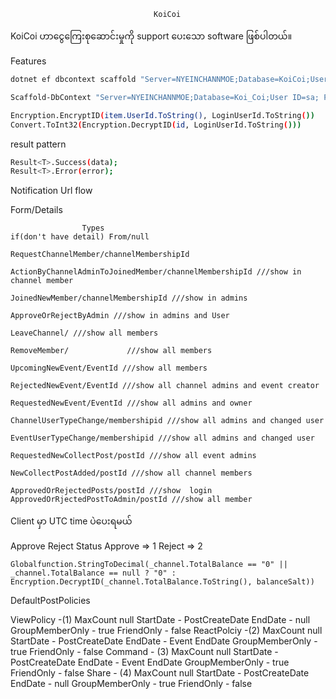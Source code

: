                                     KoiCoi
KoiCoi ဟာငွေကြေးစုဆောင်းမှုကို support ပေးသော software ဖြစ်ပါတယ်။

Features





```bash
dotnet ef dbcontext scaffold "Server=NYEINCHANNMOE;Database=KoiCoi;User Id=sa;Password=nyein@8834;TrustServerCertificate=True;" Microsoft.EntityFrameworkCore.SqlServer -o AppDbContextModels -c AppDbContext -f

Scaffold-DbContext "Server=NYEINCHANNMOE;Database=Koi_Coi;User ID=sa; Password=nyein@8834;Integrated Security=True;Trusted_Connection=true;TrustServerCertificate=True;" Microsoft.EntityFrameworkCore.SqlServer -OutputDir AppDbContext -Tables Tbl_AdminUserLogin -f
```

```bash
Encryption.EncryptID(item.UserId.ToString(), LoginUserId.ToString())
Convert.ToInt32(Encryption.DecryptID(id, LoginUserId.ToString()))
```

result pattern
```bash
Result<T>.Success(data);
Result<T>.Error(error);
```

Notification Url flow

Form/Details



                    Types
    if(don't have detail) From/null

    RequestChannelMember/channelMembershipId

    ActionByChannelAdminToJoinedMember/channelMembershipId ///show in channel member

    JoinedNewMember/channelMembershipId ///show in admins

    ApproveOrRejectByAdmin ///show in admins and User

    LeaveChannel/ ///show all members

    RemoveMember/             ///show all members

    UpcomingNewEvent/EventId ///show all members

    RejectedNewEvent/EventId ///show all channel admins and event creator

    RequestedNewEvent/EventId ///show all admins and owner

    ChannelUserTypeChange/membershipid ///show all admins and changed user

    EventUserTypeChange/membershipid ///show all admins and changed user

    RequestedNewCollectPost/postId ///show all event admins

    NewCollectPostAdded/postId ///show all channel members

    ApprovedOrRejectedPosts/postId ///show  login
    ApprovedOrRjectedPostToAdmin/postId ///show all member


Client မှာ UTC time ပဲပေးရမယ်


Approve Reject Status
Approve => 1
Reject  => 2

```
Globalfunction.StringToDecimal(_channel.TotalBalance == "0" || _channel.TotalBalance == null ? "0" : Encryption.DecryptID(_channel.TotalBalance.ToString(), balanceSalt))
```


DefaultPostPolicies

ViewPolicy -(1)
            MaxCount null
            StartDate - PostCreateDate
            EndDate - null
            GroupMemberOnly - true
            FriendOnly - false
ReactPolciy -(2)
            MaxCount null
            StartDate - PostCreateDate
            EndDate - Event EndDate
            GroupMemberOnly - true
            FriendOnly - false
Command -   (3)
            MaxCount null
            StartDate - PostCreateDate
            EndDate - Event EndDate
            GroupMemberOnly - true
            FriendOnly - false
Share -     (4)
            MaxCount null
            StartDate - PostCreateDate
            EndDate - null
            GroupMemberOnly - true
            FriendOnly - false